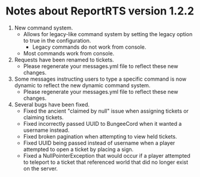 Notes about ReportRTS version 1.2.2
====================

1. New command system.
    * Allows for legacy-like command system by setting the legacy option to true in the configuration.
        * Legacy commands do not work from console.
    * Most commands work from console.
2. Requests have been renamed to tickets.
    * Please regenerate your messages.yml file to reflect these new changes.
3. Some messages instructing users to type a specific command is now dynamic to reflect the new dynamic command system.
    * Please regenerate your messages.yml file to reflect these new changes.
4. Several bugs have been fixed.
    * Fixed the ancient "claimed by null" issue when assigning tickets or claiming tickets.
    * Fixed incorrectly passed UUID to BungeeCord when it wanted a username instead.
    * Fixed broken pagination when attempting to view held tickets.
    * Fixed UUID being passed instead of username when a player attempted to open a ticket by placing a sign.
    * Fixed a NullPointerException that would occur if a player attempted to teleport to a ticket that referenced world that did no longer exist on the server.
